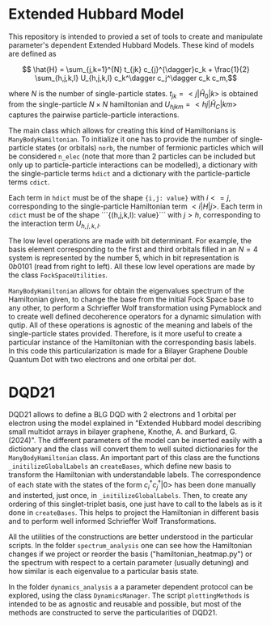 # Extended Hubbard Model

This repository is intended to provied a set of tools to create and manipulate parameter's dependent Extended Hubbard Models. These kind of models are defined as

```math
    \hat{H} = \sum_{j,k=1}^{N} t_{jk} c_{j}^{\dagger}c_k + \frac{1}{2} \sum_{h,j,k,l} U_{h,j,k,l} c_k^\dagger c_j^\dagger c_k c_m,
```

where $N$ is the number of single-particle states. $t_{jk} = < j|\hat{H}_0 |k>$ is obtained from the single-particle $N\times N$ hamiltonian and $U_{hjkm}=< hj |\hat{H}_C|km>$ captures the pairwise particle-particle interactions.

The main class which allows for creating this kind of Hamiltonians is ```ManyBodyHamiltonian```. To initialize it one has to provide the number of single-particle states (or orbitals) ```norb```, the number of fermionic particles which will be considered ```n_elec``` (note that more than 2 particles can be included but only up to particle-particle interactions can be modelled), a dictionary with the single-particle terms ```hdict``` and a dictionary with the particle-particle terms ```cdict```. 

Each term in ```hdict``` must be of the shape ```{i,j: value}``` with $i<=j$, corresponding to the single-particle Hamiltonian term $< i|H|j>$. Each term in ```cdict``` must be of the shape ´´´{(h,j,k,l): value}´´´ with $j>h$, corresponding to the interaction term $U_{h,j,k,l}$.

The low level operations are made with bit determinant. For example, the basis element corresponding to the first and third orbitals filled in an $N=4$ system is represented by the number 5, which in bit representation is $0b0101$ (read from right to left). All these low level operations are made by the class ```FockSpaceUtilities```.

```ManyBodyHamiltonian``` allows for obtain the eigenvalues spectrum of the Hamiltonian given, to change the base from the initial Fock Space base to any other, to perform a Schrieffer Wolf transformation using Pymablock and to create well defined decoherence operators for a dynamic simulation with qutip. All of these operations is agnostic of the meaning and labels of the single-particle states provided. Therefore, is it more useful to create a particular instance of the Hamiltonian with the corresponding basis labels. In this code this particularization is made for a Bilayer Graphene Double Quantum Dot with two electrons and one orbital per dot.


# DQD21

DQD21 allows to define a BLG DQD with 2 electrons and 1 orbital per electron using the model explained in "Extended Hubbard model describing small multidot arrays in bilayer graphene, Knothe, A. and Burkard, G. (2024)". The different parameters of the model can be inserted easily with a dictionary and the class will convert them to well suited dictionaries for the ```ManyBodyHamiltonian``` class. An important part of this class are the functions ```_initilizeGlobalLabels``` an ```createBases```, which define new basis to transform the Hamiltonian with understandable labels. The correspondence of each state with the states of the form $c_i^{\dagger}c_{j}^{\dagger}|0>$ has been done manually and insterted, just once, in ```_initilizeGlobalLabels```. Then, to create any ordering of this singlet-triplet basis, one just have to call to the labels as is it done in ```createBases```. This helps to project the Hamiltonian in different basis and to perform well informed Schrieffer Wolf Transformations.  


All the utilities of the constructions are better understood in the particular scripts. In the folder `spectrum_analysis` one can see how the Hamiltonian changes if we project or reorder the basis ("hamiltonian_heatmap.py") or the spectrum with respect to a certain parameter (usually detuning) and how similar is each eigenvalue to a particular basis state. 

In the folder `dynamics_analysis` a a parameter dependent protocol can be explored, using the class `DynamicsManager`. The script `plottingMethods` is intended to be as agnostic and reusable and possible, but most of the methods are constructed to serve the particularities of DQD21.